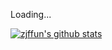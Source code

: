 Loading...

[![zjffun's github stats](https://github-readme-stats.vercel.app/api?username=zjffun)](https://github.com/anuraghazra/github-readme-stats)
